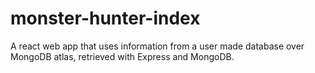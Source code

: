 # monster-hunter-index

A react web app that uses information from a user made database over MongoDB atlas, retrieved with Express and MongoDB.

